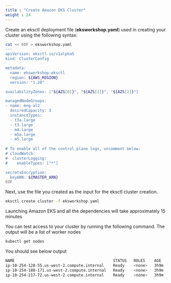 ```yaml
---
title : "Create Amazon EKS Cluster"
weight : 24
---
```



Create an eksctl deployment file (**eksworkshop.yaml**) used in creating your cluster using the following syntax:

```bash
cat << EOF > eksworkshop.yaml
---
apiVersion: eksctl.io/v1alpha5
kind: ClusterConfig

metadata:
  name: eksworkshop-eksctl
  region: ${AWS_REGION}
  version: "1.28"

availabilityZones: ["${AZS[0]}", "${AZS[1]}", "${AZS[2]}"]

managedNodeGroups:
- name: mng-al2
  desiredCapacity: 3
  instanceTypes:
  - t3a.large
  - t3.large
  - m4.large
  - m5a.large
  - m5.large
  
# To enable all of the control plane logs, uncomment below:
# cloudWatch:
#  clusterLogging:
#    enableTypes: ["*"]

secretsEncryption:
  keyARN: ${MASTER_ARN}
EOF
```

Next, use the file you created as the input for the eksctl cluster creation.


```bash
eksctl create cluster -f eksworkshop.yaml
```

Launching Amazon EKS and all the dependencies will take approximately 15 minutes

You can test access to your cluster by running the following command. The output will be a list of worker nodes

```bash
kubectl get nodes
```

You should see below output

```bash
NAME                                           STATUS   ROLES    AGE    VERSION
ip-10-254-128-55.us-west-2.compute.internal    Ready    <none>   3h9m   v1.28.1-eks-43840fb
ip-10-254-180-171.us-west-2.compute.internal   Ready    <none>   3h9m   v1.28.1-eks-43840fb
ip-10-254-217-72.us-west-2.compute.internal    Ready    <none>   3h9m   v1.28.1-eks-43840fb
```
